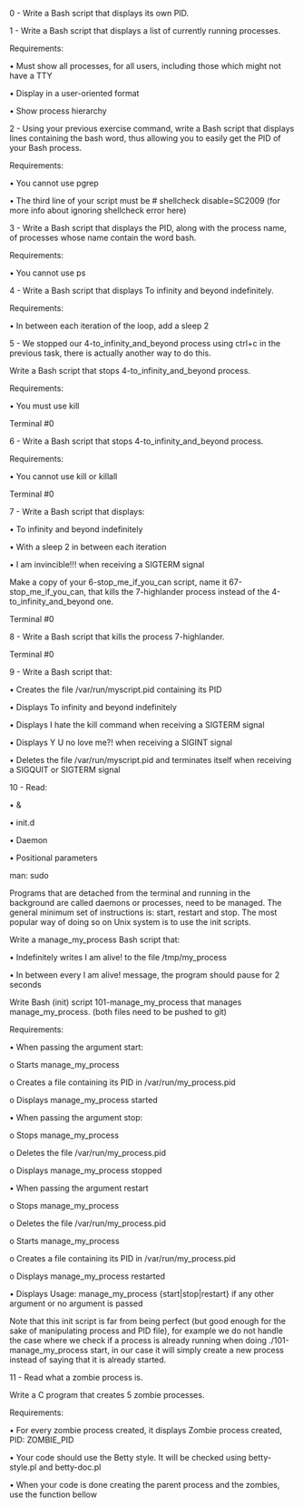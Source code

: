 0 - Write a Bash script that displays its own PID.

1 - Write a Bash script that displays a list of currently running processes.

Requirements:

•	Must show all processes, for all users, including those which might not have a TTY

•	Display in a user-oriented format

•	Show process hierarchy

2 - Using your previous exercise command, write a Bash script that displays lines containing the bash word, thus allowing you to easily get the PID of your Bash process.

Requirements:

•	You cannot use pgrep

•	The third line of your script must be # shellcheck disable=SC2009 (for more info about ignoring shellcheck error here)

3 - Write a Bash script that displays the PID, along with the process name, of processes whose name contain the word bash.

Requirements:

•	You cannot use ps

4 - Write a Bash script that displays To infinity and beyond indefinitely.

Requirements:

•	In between each iteration of the loop, add a sleep 2

5 - We stopped our 4-to_infinity_and_beyond process using ctrl+c in the previous task, there is actually another way to do this.

Write a Bash script that stops 4-to_infinity_and_beyond process.

Requirements:

•	You must use kill

Terminal #0

6 - Write a Bash script that stops 4-to_infinity_and_beyond process.

Requirements:

•	You cannot use kill or killall

Terminal #0

7 - Write a Bash script that displays:

•	To infinity and beyond indefinitely

•	With a sleep 2 in between each iteration

•	I am invincible!!! when receiving a SIGTERM signal

Make a copy of your 6-stop_me_if_you_can script, name it 67-stop_me_if_you_can, that kills the 7-highlander process instead of the 4-to_infinity_and_beyond one.

Terminal #0

8 - Write a Bash script that kills the process 7-highlander.

Terminal #0

9 - Write a Bash script that:

•	Creates the file /var/run/myscript.pid containing its PID

•	Displays To infinity and beyond indefinitely

•	Displays I hate the kill command when receiving a SIGTERM signal

•	Displays Y U no love me?! when receiving a SIGINT signal

•	Deletes the file /var/run/myscript.pid and terminates itself when receiving a SIGQUIT or SIGTERM signal

10 - Read:

•	&

•	init.d

•	Daemon

•	Positional parameters

man: sudo

Programs that are detached from the terminal and running in the background are called daemons or processes, need to be managed. The general minimum set of instructions is: start, restart and stop. The most popular way of doing so on Unix system is to use the init scripts.

Write a manage_my_process Bash script that:

•	Indefinitely writes I am alive! to the file /tmp/my_process

•	In between every I am alive! message, the program should pause for 2 seconds

Write Bash (init) script 101-manage_my_process that manages manage_my_process. (both files need to be pushed to git)

Requirements:

•	When passing the argument start:

o	Starts manage_my_process

o	Creates a file containing its PID in /var/run/my_process.pid

o	Displays manage_my_process started

•	When passing the argument stop:

o	Stops manage_my_process

o	Deletes the file /var/run/my_process.pid

o	Displays manage_my_process stopped

•	When passing the argument restart

o	Stops manage_my_process

o	Deletes the file /var/run/my_process.pid

o	Starts manage_my_process

o	Creates a file containing its PID in /var/run/my_process.pid

o	Displays manage_my_process restarted

•	Displays Usage: manage_my_process {start|stop|restart} if any other argument or no argument is passed

Note that this init script is far from being perfect (but good enough for the sake of manipulating process and PID file), for example we do not handle the case where we check if a process is already running when doing ./101-manage_my_process start, in our case it will simply create a new process instead of saying that it is already started.

11 - Read what a zombie process is.

Write a C program that creates 5 zombie processes.

Requirements:

•	For every zombie process created, it displays Zombie process created, PID: ZOMBIE_PID

•	Your code should use the Betty style. It will be checked using betty-style.pl and betty-doc.pl

•	When your code is done creating the parent process and the zombies, use the function bellow


